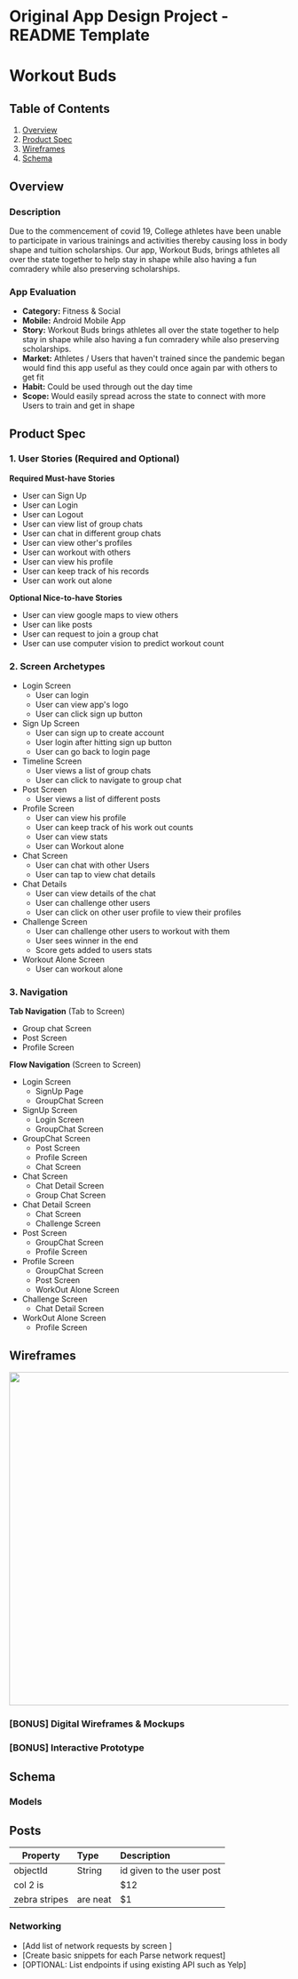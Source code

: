 Original App Design Project - README Template
===

# Workout Buds

## Table of Contents
1. [Overview](#Overview)
1. [Product Spec](#Product-Spec)
1. [Wireframes](#Wireframes)
2. [Schema](#Schema)

## Overview
### Description
Due to the commencement of covid 19, College athletes have been unable to participate in various trainings and activities thereby causing loss in body shape and tuition scholarships. Our app, Workout Buds, brings athletes all over the state together to help stay in shape while also having a fun comradery while also preserving scholarships.

### App Evaluation
- **Category:** Fitness & Social
- **Mobile:** Android Mobile App
- **Story:** Workout Buds brings athletes all over the state together to help stay in shape while also having a fun comradery while also preserving scholarships.
- **Market:** Athletes / Users that haven't trained since the pandemic began would find this app useful as they could once again par with others to get fit
- **Habit:**  Could be used through out the day time
- **Scope:** Would easily spread across the state to connect with more Users to train and get in shape

## Product Spec

### 1. User Stories (Required and Optional)

**Required Must-have Stories**
* User can Sign Up
* User can Login
* User can Logout
* User can view list of group chats
* User can chat in different group chats
* User can view other's profiles
* User can workout with others
* User can view his profile
* User can keep track of his records
* User can work out alone

**Optional Nice-to-have Stories**
* User can view google maps to view others
* User can like posts
* User can request to join a group chat
* User can use computer vision to predict workout count


### 2. Screen Archetypes

* Login Screen
   * User can login 
   * User can view app's logo
   * User can click sign up button
* Sign Up Screen
   * User can sign up to create account
   * User login after hitting sign up button
   * User can go back to login page
* Timeline Screen
   * User views a list of group chats
   * User can click to navigate to group chat
* Post Screen
   * User views a list of different posts
* Profile Screen
   * User can view his profile
   * User can keep track of his work out counts
   * User can view stats
   * User can Workout alone
* Chat Screen
   * User can chat with other Users
   * User can tap to view chat details
* Chat Details
   * User can view details of the chat
   * User can challenge other users
   * User can click on other user profile to view their   profiles
* Challenge Screen
   * User can challenge other users to workout with them
   * User sees winner in the end
   * Score gets added to users stats
* Workout Alone Screen
   * User can workout alone 


### 3. Navigation

**Tab Navigation** (Tab to Screen)

* Group chat Screen
* Post Screen
* Profile Screen

**Flow Navigation** (Screen to Screen)

* Login Screen
   * SignUp Page
   * GroupChat Screen
* SignUp Screen
   * Login Screen
   * GroupChat Screen
* GroupChat Screen
   * Post Screen
   * Profile Screen
   * Chat Screen
* Chat Screen
   * Chat Detail Screen
   * Group Chat Screen
* Chat Detail Screen
   * Chat Screen
   * Challenge Screen
* Post Screen
   * GroupChat Screen
   * Profile Screen
* Profile Screen
   * GroupChat Screen
   * Post Screen
   * WorkOut Alone Screen
* Challenge Screen
   * Chat Detail Screen
* WorkOut Alone Screen
   * Profile Screen
   


## Wireframes
<img src="https://i.imgur.com/MQPHRca.jpg" width=600>

### [BONUS] Digital Wireframes & Mockups

### [BONUS] Interactive Prototype

## Schema 

### Models
## Posts
| Property        | Type        | Description  |
| ------------- |:-------------|:-----------------------------------|
| objectId      | String       | id given to the user post          |
| col 2 is      |       |   $12          |
| zebra stripes | are neat      |    $1          |
### Networking
- [Add list of network requests by screen ]
- [Create basic snippets for each Parse network request]
- [OPTIONAL: List endpoints if using existing API such as Yelp]
